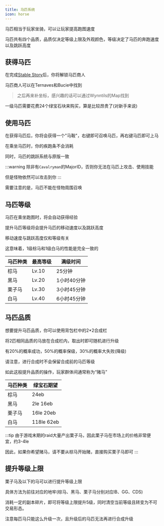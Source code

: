 ```yaml
---
title: 马匹系统
icon: horse
---
```


马匹相当于玩家坐骑，可以让玩家提高跑图速度

马匹共有四个品质，品质仅决定等级上限及外观颜色，等级决定了马匹的奔跑速度以及跳跃高度

## 获得马匹

在完成[Stable Story](/quests/lvl11-20/level%2013%20-%20Stable%20Story.html)后，你将解锁马匹商人

马匹商人可以在Ternaves和Bucie中找到
>之后再来补坐标，感兴趣的话可以通过Wynntils的Map找到

一级马匹需要花费24个绿宝石块来购买，算是比较昂贵了(对新手来说)

## 使用马匹

在获得马匹后，你将会获得一个"马鞍"，右键即可召唤马匹，再右键马匹即可上马

在乘坐马匹时，你的疾跑条不会消耗

同时，马匹的跳跃系统与原版一致

:::warning
除非有`Cavalryman`的MajorID，否则你无法在马匹上攻击、使用技能

但是怪物依然可以攻击到你
:::

需要注意的是，马匹不能在怪物周围召唤

## 马匹等级

马匹在乘坐跑图时，将会自动获得经验

提升马匹等级将会提升马匹的移动速度以及跳跃高度

移动速度与跳跃高度仅和等级有关

这意味着，1级棕马和1级白马的性能是完全一致的

| 马匹种类 | 最高等级 | 满级时间 |
|---|---|---|
| 棕马 | Lv.10 | 25分钟 |
| 黑马 | Lv.20 | 1小时40分钟 |
| 栗子马 | Lv.30 | 3小时45分钟 |
| 白马 | Lv.40 | 6小时45分钟 |

## 马匹品质

想要提升马匹品质，你可以使用背包栏中的2*2合成栏

将2匹相同品质的马放在合成栏内，取出时即可随机进行升级

有20%的概率成功，50%的概率保级，30%的概率大失败(降级)

请注意，进行合成时不会保留合成前的马匹等级

如此这般提升品质的操作，玩家群体间通常称为“赌马”

| 马匹种类 | 绿宝石期望 |
|---|---|
| 棕马 | 24eb |
| 黑马 | 2le 16eb |
| 栗子马 | 16le 20eb |
| 白马 | 118le 62eb |

:::tip
由于游戏末期的raid大量产出栗子马，因此栗子马在市场上的价格非常便宜，约3-4le

因此，如果你希望赌马，请不要从棕马开始赌，直接购买栗子马即可
:::

## 提升等级上限

栗子马及以下的马可以进行提升等级上限

具体方法为前往对应的地牢(棕马、黑马、栗子马分别对应IB、GG、CDS)

消耗一定的副本碎片，即可将等级上限提升5级，同时清空当前等级且转变为不可交易形态。

注意每匹马只能这么升级一次，且升级后的马匹无法再进行合成升级